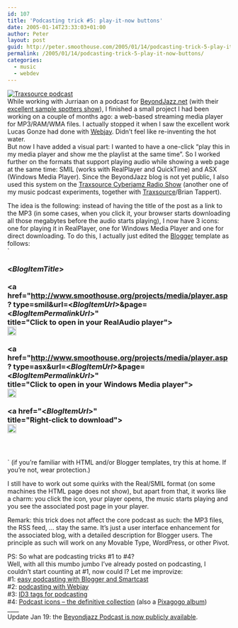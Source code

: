 ```yaml
---
id: 107
title: 'Podcasting trick #5: play-it-now buttons'
date: 2005-01-14T23:33:03+01:00
author: Peter
layout: post
guid: http://peter.smoothouse.com/2005/01/14/podcasting-trick-5-play-it-now-buttons/
permalink: /2005/01/14/podcasting-trick-5-play-it-now-buttons/
categories:
  - music
  - webdev
---
```

[<img alt="Traxsource podcast" border="0" src="http://www.pixagogo.com/S5!bRz4QtUrC-YLZfBZ8YA4AkjPR4Pd7JlI0MORYhBk0FPMUh!21bBmiE3fPtxSN-0oI91RJUVvAL5C28eLIhPQNHBcTYVJQpO0YPcRNpF7Ek_/traxicons.jpg" />](http://traxsource.blogspot.com)  
While working with Jurriaan on a podcast for [BeyondJazz.net](http://www.beyondjazz.net/) (with their [excellent sample spotters show](http://www.beyondjazz.net/viewtopic.php?t=6924)), I finished a small project I had been working on a couple of months ago: a web-based streaming media player for MP3/RAM/WMA files. I actually stopped it when I saw the excellent work Lucas Gonze had done with [Webjay](http://webjay.org). Didn&#8217;t feel like re-inventing the hot water.  
But now I have added a visual part: I wanted to have a one-click &#8220;play this in my media player and show me the playlist at the same time&#8221;. So I worked further on the formats that support playing audio while showing a web page at the same time: SMIL (works with RealPlayer and QuickTime) and ASX (Windows Media Player). Since the BeyondJazz blog is not yet public, I also used this system on the [Traxsource Cyberjamz Radio Show](http://traxsource.blogspot.com) (another one of my music podcast experiments, together with [Traxsource](http://www.traxsource.com)/Brian Tappert).

The idea is the following: instead of having the title of the post as a link to the MP3 (in some cases, when you click it, your browser starts downloading all those megabytes before the audio starts playing), I now have 3 icons: one for playing it in RealPlayer, one for Windows Media Player and one for direct downloading. To do this, I actually just edited the [Blogger](http://www.blogger.com) template as follows:  
`<h3 class="post-title"><$BlogItemTitle$><br />
<BlogItemUrl><br />
<a href="http://www.smoothouse.org/projects/media/player.asp? type=smil&url=<$BlogItemUrl$>&page=<$BlogItemPermalinkUrl$>"<br />
title="Click to open in your RealAudio player"><br />
<img border=0 width="20" height="20" alt="Click to open in your RealAudio player" src="http://www.smoothouse.org/projects/podcast/icon_ram.gif"><br />
</a><br />
<a href="http://www.smoothouse.org/projects/media/player.asp? type=asx&url=<$BlogItemUrl$>&page=<$BlogItemPermalinkUrl$>"<br />
title="Click to open in your Windows Media player"><br />
<img border=0 width="20" height="20" alt="Click to open in your Windows Media player" src="http://www.smoothouse.org/projects/podcast/icon_wma.gif"><br />
</a><br />
<a href="<$BlogItemUrl$>"<br />
title="Right-click to download"><br />
<img border=0 width="20" height="20" alt="Right-click to download" src="http://www.smoothouse.org/projects/podcast/icon_download.gif"><br />
</a><br />
</BlogItemUrl><br />
</h3>`  
(if you&#8217;re familiar with HTML and/or Blogger templates, try this at home. If you&#8217;re not, wear protection.)

I still have to work out some quirks with the Real/SMIL format (on some machines the HTML page does not show), but apart from that, it works like a charm: you click the icon, your player opens, the music starts playing and you see the associated post page in your player.

Remark: this trick does not affect the core podcast as such: the MP3 files, the RSS feed, &#8230; stay the same. It&#8217;s just a user interface enhancement for the associated blog, with a detailed description for Blogger users. The principle as such will work on any Movable Type, WordPress, or other Pivot.

PS: So what are podcasting tricks #1 to #4?  
Well, with all this mumbo jumbo I&#8217;ve already posted on podcasting, I couldn&#8217;t start counting at #1, now could I? Let me improvize:  
#1: [easy podcasting with Blogger and Smartcast](/2004/10/how-to-podcast-with-blogger-and-smartcast/)  
#2: [podcasting with Webjay](/2004/12/the-ideal-podcast-publisher-webjay-vs-blogger-smartcast/)  
#3: [ID3 tags for podcasting](/2004/11/id3-metatags-for-podcast-mp3s/)  
#4: [Podcast icons &#8211; the definitive collection](http://blog.forret.com/2004/12/podcast-icons-whats-available/) (also a [Pixagogo album](http://www.pixagogo.com/5111825842))  
\____  
Update Jan 19: the [Beyondjazz Podcast is now publicly available](http://www.beyondjazz.net/podcasts/).